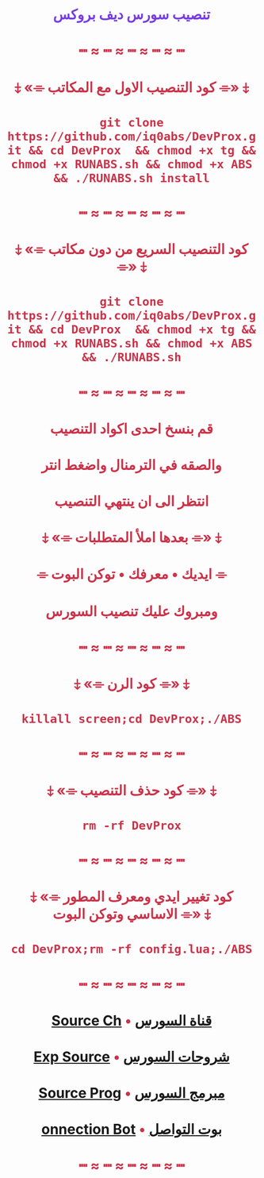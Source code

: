# <p align="center" style="color:#773de3" > تنصيب سورس ديف بروكس
# <p align="center" style="color:#cb3349" > ┉ ≈ ┉ ≈ ┉ ≈ ┉ ≈ ┉
# <p align="center" style="color:#cb3349" > ⤈ «⌯ كود التنصيب الاول مع المكاتب ⌯» ⤈

# <p align="center" style="color:#cb3349" > `git clone https://github.com/iq0abs/DevProx.git && cd DevProx  && chmod +x tg && chmod +x RUNABS.sh && chmod +x ABS && ./RUNABS.sh install`

# <p align="center" style="color:#cb3349" > ┉ ≈ ┉ ≈ ┉ ≈ ┉ ≈ ┉
# <p align="center" style="color:#cb3349" > ⤈ «⌯ كود التنصيب السريع من دون مكاتب ⌯» ⤈

# <p align="center" style="color:#cb3349" > `git clone https://github.com/iq0abs/DevProx.git && cd DevProx  && chmod +x tg && chmod +x RUNABS.sh && chmod +x ABS && ./RUNABS.sh`

# <p align="center" style="color:#cb3349" > ┉ ≈ ┉ ≈ ┉ ≈ ┉ ≈ ┉
# <p align="center" style="color:#cb3349" > قم بنسخ احدى اكواد التنصيب
# <p align="center" style="color:#cb3349" > والصقه في الترمنال واضغط انتر
# <p align="center" style="color:#cb3349" > انتظر الى ان ينتهي التنصيب
# <p align="center" style="color:#cb3349" > ⤈ «⌯ بعدها املأ المتطلبات ⌯» ⤈
# <p align="center" style="color:#cb3349" > ⌯ ايديك • معرفك • توكن البوت ⌯
# <p align="center" style="color:#cb3349" > ومبروك عليك تنصيب السورس
# <p align="center" style="color:#cb3349" > ┉ ≈ ┉ ≈ ┉ ≈ ┉ ≈ ┉
# <p align="center" style="color:#cb3349" > ⤈ «⌯ كود الرن ⌯» ⤈

# <p align="center" style="color:#cb3349" > `killall screen;cd DevProx;./ABS`

# <p align="center" style="color:#cb3349" > ┉ ≈ ┉ ≈ ┉ ≈ ┉ ≈ ┉
# <p align="center" style="color:#cb3349" > ⤈ «⌯ كود حذف التنصيب ⌯» ⤈

# <p align="center" style="color:#cb3349" > `rm -rf DevProx`

# <p align="center" style="color:#cb3349" > ┉ ≈ ┉ ≈ ┉ ≈ ┉ ≈ ┉
# <p align="center" style="color:#cb3349" > ⤈ «⌯ كود تغيير ايدي ومعرف المطور الاساسي وتوكن البوت ⌯» ⤈

# <p align="center" style="color:#cb3349" > `cd DevProx;rm -rf config.lua;./ABS`

# <p align="center" style="color:#cb3349" > ┉ ≈ ┉ ≈ ┉ ≈ ┉ ≈ ┉
# <p align="center" style="color:#cb3349" > [Source Ch](https://t.me/Dev_Prox) • [قناة السورس](https://t.me/Dev_Prox)
# <p align="center" style="color:#cb3349" > [Exp Source](https://t.me/Exp_Dev) • [شروحات السورس](https://t.me/Exp_Dev)
# <p align="center" style="color:#cb3349" > [Source Prog](https://t.me/IQ_ABS) • [مبرمج السورس](https://t.me/IQ_ABS)
# <p align="center" style="color:#cb3349" > [onnection Bot](https://t.me/IQA_bot) • [بوت التواصل](https://t.me/IQA_bot)
# <p align="center" style="color:#cb3349" > ┉ ≈ ┉ ≈ ┉ ≈ ┉ ≈ ┉
